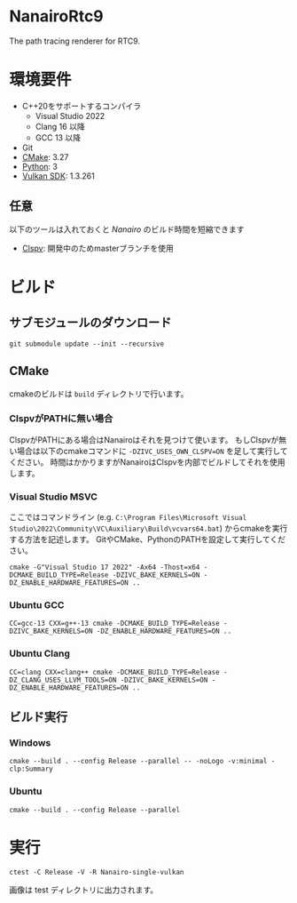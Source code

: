 # NanairoRtc9

The path tracing renderer for RTC9.

# 環境要件

* C++20をサポートするコンパイラ
    - Visual Studio 2022
    - Clang 16 以降
    - GCC 13 以降
* Git
* [CMake](https://cmake.org/ "CMake"): 3.27
* [Python](https://www.python.org/ "Python"): 3
* [Vulkan SDK](https://vulkan.lunarg.com/ "Vulkan"): 1.3.261

## 任意

以下のツールは入れておくと *Nanairo* のビルド時間を短縮できます

* [Clspv](https://github.com/google/clspv "clspv"): 開発中のためmasterブランチを使用

# ビルド

## サブモジュールのダウンロード

```
git submodule update --init --recursive
```

## CMake

cmakeのビルドは `build` ディレクトリで行います。

### ClspvがPATHに無い場合

ClspvがPATHにある場合はNanairoはそれを見つけて使います。
もしClspvが無い場合は以下のcmakeコマンドに `-DZIVC_USES_OWN_CLSPV=ON` を足して実行してください。
時間はかかりますがNanairoはClspvを内部でビルドしてそれを使用します。

### Visual Studio MSVC

ここではコマンドライン (e.g. `C:\Program Files\Microsoft Visual Studio\2022\Community\VC\Auxiliary\Build\vcvars64.bat`) からcmakeを実行する方法を記述します。
GitやCMake、PythonのPATHを設定して実行してください。

```
cmake -G"Visual Studio 17 2022" -Ax64 -Thost=x64 -DCMAKE_BUILD_TYPE=Release -DZIVC_BAKE_KERNELS=ON -DZ_ENABLE_HARDWARE_FEATURES=ON ..
```

### Ubuntu GCC

```
CC=gcc-13 CXX=g++-13 cmake -DCMAKE_BUILD_TYPE=Release -DZIVC_BAKE_KERNELS=ON -DZ_ENABLE_HARDWARE_FEATURES=ON ..
```

### Ubuntu Clang

```
CC=clang CXX=clang++ cmake -DCMAKE_BUILD_TYPE=Release -DZ_CLANG_USES_LLVM_TOOLS=ON -DZIVC_BAKE_KERNELS=ON -DZ_ENABLE_HARDWARE_FEATURES=ON ..
```

## ビルド実行

### Windows

```
cmake --build . --config Release --parallel -- -noLogo -v:minimal -clp:Summary
```

### Ubuntu

```
cmake --build . --config Release --parallel
```

# 実行

```
ctest -C Release -V -R Nanairo-single-vulkan
```

画像は test ディレクトリに出力されます。
